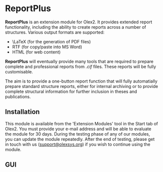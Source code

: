 ReportPlus
==========

**ReportPlus** is an extension module for Olex2. It provides extended report functionality, including the ability to create reports across a number of structures. Various output formats are supported:

- \LaTeX (for the generation of PDF files)
- RTF (for copy/paste into MS Word)
- HTML (for web content)

**ReportPlus** will eventually provide many tools that are required to prepare complete and professional reports from *.cif* files. These reports will be fully customisable.

The aim is to provide a one-button report function that will fully automatially prepare standard structure reports, either for internal archiving or to provide complete structural information for further inclusion in theses and publications.

Installation
--------------
This module is available from the 'Extension Modules' tool in the Start tab of Olex2. You must provide your e-mail address and will be able to evaluate the module for 30 days. During the testing phase of any of our modules, you can update the module repeatedly. After the end of testing, please get in touch with us (support@olexsys.org) if you wish to continue using the module.

GUI
---
